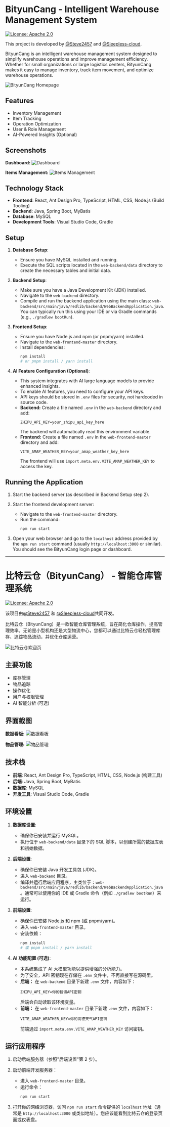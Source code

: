 # BityunCang - Intelligent Warehouse Management System

[![License: Apache 2.0](https://img.shields.io/badge/License-Apache%202.0-blue.svg)](https://opensource.org/licenses/Apache-2.0)

This project is developed by [@Steve2457](https://github.com/Steve2457) and [@Sleepless-cloud](https://github.com/Sleepless-cloud).

BityunCang is an intelligent warehouse management system designed to simplify warehouse operations and improve management efficiency. Whether for small organizations or large logistics centers, BityunCang makes it easy to manage inventory, track item movement, and optimize warehouse operations.

![BityunCang Homepage](./screenshot/homepage.png)

## Features

*   Inventory Management
*   Item Tracking
*   Operation Optimization
*   User & Role Management
*   AI-Powered Insights (Optional)

## Screenshots

**Dashboard:**
![Dashboard](./screenshot/dashboard.png)

**Items Management:**
![Items Management](./screenshot/items.png)

## Technology Stack

*   **Frontend**: React, Ant Design Pro, TypeScript, HTML, CSS, Node.js (Build Tooling)
*   **Backend**: Java, Spring Boot, MyBatis
*   **Database**: MySQL
*   **Development Tools**: Visual Studio Code, Gradle

## Setup

1.  **Database Setup**:
    *   Ensure you have MySQL installed and running.
    *   Execute the SQL scripts located in the `web-backend/data` directory to create the necessary tables and initial data.

2.  **Backend Setup**:
    *   Make sure you have a Java Development Kit (JDK) installed.
    *   Navigate to the `web-backend` directory.
    *   Compile and run the backend application using the main class: `web-backend/src/main/java/redlib/backend/WebBackendApplication.java`. You can typically run this using your IDE or via Gradle commands (e.g., `./gradlew bootRun`).

3.  **Frontend Setup**:
    *   Ensure you have Node.js and npm (or pnpm/yarn) installed.
    *   Navigate to the `web-frontend-master` directory.
    *   Install dependencies:
        ```bash
        npm install
        # or pnpm install / yarn install
        ```

4.  **AI Feature Configuration (Optional)**:
    *   This system integrates with AI large language models to provide enhanced insights.
    *   To enable AI features, you need to configure your API keys.
    *   API keys should be stored in `.env` files for security, not hardcoded in source code.
    *   **Backend:**
        Create a file named `.env` in the `web-backend` directory and add:
        ```
        ZHIPU_API_KEY=your_zhipu_api_key_here
        ```
        The backend will automatically read this environment variable.
    *   **Frontend:**
        Create a file named `.env` in the `web-frontend-master` directory and add:
        ```
        VITE_AMAP_WEATHER_KEY=your_amap_weather_key_here
        ```
        The frontend will use `import.meta.env.VITE_AMAP_WEATHER_KEY` to access the key.

## Running the Application

1.  Start the backend server (as described in Backend Setup step 2).
2.  Start the frontend development server:
    *   Navigate to the `web-frontend-master` directory.
    *   Run the command:
        ```bash
        npm run start
        ```
3.  Open your web browser and go to the `localhost` address provided by the `npm run start` command (usually `http://localhost:3000` or similar). You should see the BityunCang login page or dashboard.

    <!-- Placeholder for application running screenshot removed -->

---

# 比特云仓（BityunCang） - 智能仓库管理系统

[![License: Apache 2.0](https://img.shields.io/badge/License-Apache%202.0-blue.svg)](https://opensource.org/licenses/Apache-2.0)

该项目由[@Steve2457](https://github.com/Steve2457) 和 [@Sleepless-cloud](https://github.com/Sleepless-cloud)共同开发。

比特云仓（BityunCang）是一款智能仓库管理系统，旨在简化仓库操作，提高管理效率。无论是小型机构还是大型物流中心，您都可以通过比特云仓轻松管理库存、追踪物品流动，并优化仓库运营。

![比特云仓欢迎页](./screenshot/homepage.png)

## 主要功能

*   库存管理
*   物品追踪
*   操作优化
*   用户与权限管理
*   AI 智能分析 (可选)

## 界面截图

**数据看板:**
![数据看板](./screenshot/dashboard.png)

**物品管理:**
![物品管理](./screenshot/items.png)

## 技术栈

*   **前端**: React, Ant Design Pro, TypeScript, HTML, CSS, Node.js (构建工具)
*   **后端**: Java, Spring Boot, MyBatis
*   **数据库**: MySQL
*   **开发工具**: Visual Studio Code, Gradle

## 环境设置

1.  **数据库设置**:
    *   确保你已安装并运行 MySQL。
    *   执行位于 `web-backend/data` 目录下的 SQL 脚本，以创建所需的数据库表和初始数据。

2.  **后端设置**:
    *   确保你已安装 Java 开发工具包 (JDK)。
    *   进入 `web-backend` 目录。
    *   编译并运行后端应用程序，主类位于：`web-backend/src/main/java/redlib/backend/WebBackendApplication.java`。通常可以使用你的 IDE 或 Gradle 命令（例如 `./gradlew bootRun`）来运行。

3.  **前端设置**:
    *   确保你已安装 Node.js 和 npm (或 pnpm/yarn)。
    *   进入 `web-frontend-master` 目录。
    *   安装依赖：
        ```bash
        npm install
        # 或 pnpm install / yarn install
        ```

4.  **AI 功能配置 (可选)**:
    *   本系统集成了 AI 大模型功能以提供增强的分析能力。
    *   为了安全，API 密钥现在存储在 `.env` 文件中，不再直接写在源码里。
    *   **后端：**
        在 `web-backend` 目录下新建 `.env` 文件，内容如下：
        ```
        ZHIPU_API_KEY=你的智谱API密钥
        ```
        后端会自动读取该环境变量。
    *   **前端：**
        在 `web-frontend-master` 目录下新建 `.env` 文件，内容如下：
        ```
        VITE_AMAP_WEATHER_KEY=你的高德天气API密钥
        ```
        前端通过 `import.meta.env.VITE_AMAP_WEATHER_KEY` 访问密钥。

## 运行应用程序

1.  启动后端服务器（参照"后端设置"第 2 步）。
2.  启动前端开发服务器：
    *   进入 `web-frontend-master` 目录。
    *   运行命令：
        ```bash
        npm run start
        ```
3.  打开你的网络浏览器，访问 `npm run start` 命令提供的 `localhost` 地址（通常是 `http://localhost:3000` 或类似地址）。您应该能看到比特云仓的登录页面或仪表盘。

    <!-- 应用程序运行截图占位符已移除 -->
